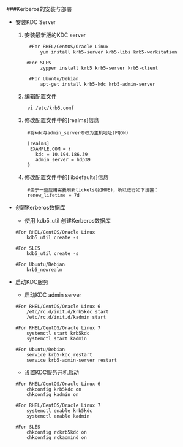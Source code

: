 ###Kerberos的安装与部署

* 安装KDC Server

    1. 安装最新版的KDC server
   ```     
        #For RHEL/CentOS/Oracle Linux
            yum install krb5-server krb5-libs krb5-workstation
        
       #For SLES
            zypper install krb5 krb5-server krb5-client
        
        #For Ubuntu/Debian        
            apt-get install krb5-kdc krb5-admin-server
    ```
    2. 编辑配置文件
    
            vi /etc/krb5.conf
        
    3. 修改配置文件中的[realms]信息
        
            #将kdc与admin_server修改为主机地址(FQDN)
            
            [realms]
             EXAMPLE.COM = {
               kdc = 10.194.186.39
               admin_server = hdp39
            }
    4. 修改配置文件中的[libdefaults]信息
    
            #由于一些应用需要刷新tickets(如HUE)，所以进行如下设置：
            renew_lifetime = 7d
            
            
* 创建Kerberos数据库

    - 使用 kdb5_util 创建Kerberos数据库
    ```
    #For RHEL/CentOS/Oracle Linux
        kdb5_util create -s
        
    #For SLES
        kdb5_util create -s
        
    #For Ubuntu/Debian
        krb5_newrealm
    ```
          
* 启动KDC服务
    - 启动KDC admin server
    ```
    #For RHEL/CentOS/Oracle Linux 6
        /etc/rc.d/init.d/krb5kdc start
        /etc/rc.d/init.d/kadmin start
        
    #For RHEL/CentOS/Oracle Linux 7
        systemctl start krb5kdc
        systemctl start kadmin
        
    #For Ubuntu/Debian
        service krb5-kdc restart
        service krb5-admin-server restart  
    ```
    
    - 设置KDC服务开机启动    
    ```
    #For RHEL/CentOS/Oracle Linux 6
        chkconfig krb5kdc on
        chkconfig kadmin on
        
    #For RHEL/CentOS/Oracle Linux 7
        systemctl enable krb5kdc
        systemctl enable kadmin
        
    #For SLES
        chkconfig rckrb5kdc on
        chkconfig rckadmind on
    ```
